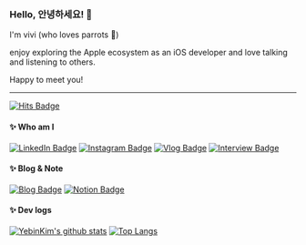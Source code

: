 ### Hello, 안녕하세요! 🤗
I'm vivi (who loves parrots 🦜)

enjoy exploring the Apple ecosystem as an iOS developer and love talking and listening to others.

Happy to meet you!


---

[![Hits Badge](https://hits.seeyoufarm.com/api/count/incr/badge.svg?url=https%3A%2F%2Fgithub.com%2FYebinKim&count_bg=%23F7CAC9&title_bg=%2392A8D1&icon=swift.svg&icon_color=%23F7CAC9&title=hits&edge_flat=false)](https://hits.seeyoufarm.com)

#### ✨ Who am I
[![LinkedIn Badge](https://img.shields.io/badge/-LinkedIn-92a8d1?logo=LinkedIn&logoColor=white&link=https://www.linkedin.com/in/vivi-kim)](https://www.linkedin.com/in/vivi-kim)
[![Instagram Badge](https://img.shields.io/badge/-Instagram-92a8d1?logo=instagram&logoColor=white&link=https://www.instagram.com/ye_bean_2)](https://www.instagram.com/ye_bean_2)
[![Vlog Badge](https://img.shields.io/badge/-Vlog-92a8d1?logo=kakao&logoColor=white&link=https://elseif.kakao.com/2020/session/87)](https://elseif.kakao.com/2020/session/87)
[![Interview Badge](https://img.shields.io/badge/-Interview-92a8d1?logo=kakao&logoColor=white&link=https://tech.kakao.com/2020/04/01/2019-internship-vivi)](https://tech.kakao.com/2020/04/01/2019-internship-vivi)

#### ✨ Blog & Note
[![Blog Badge](https://img.shields.io/badge/-Blog-92a8d1?logo=naver&logoColor=white&link=https://blog.naver.com/yb2316)](https://blog.naver.com/yb2316)
[![Notion Badge](https://img.shields.io/badge/-Notion-92a8d1?logo=notion&logoColor=white&link=https://www.notion.so/Bio-105b3e3de6de49f0babd3c9e4f3e3c75)](https://www.notion.so/Bio-105b3e3de6de49f0babd3c9e4f3e3c75)

#### ✨ Dev logs
[![YebinKim's github stats](https://github-readme-stats.vercel.app/api?username=YebinKim&count_private=true&custom_title=Mumani's&nbsp;github&nbsp;👀&bg_color=30,92a8d1,f7cac9&title_color=fff&text_color=fff)](https://github.com/anuraghazra/github-readme-stats)
[![Top Langs](https://github-readme-stats.vercel.app/api/top-langs/?username=YebinKim&layout=compact&custom_title=My&nbsp;Language&nbsp;⌨️&bg_color=30,f7cac9,92a8d1&title_color=fff&text_color=fff)](https://github.com/anuraghazra/github-readme-stats)
